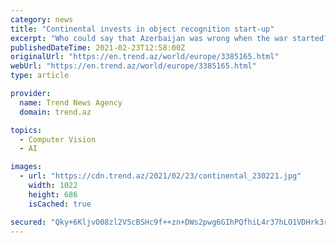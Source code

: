 ```yaml
---
category: news
title: "Continental invests in object recognition start-up"
excerpt: "Who could say that Azerbaijan was wrong when the war started? - President Aliyev Politics 6 March 14:34 New stage already evident in economic sphere, period of transparency, precision, when ..."
publishedDateTime: 2021-02-23T12:58:00Z
originalUrl: "https://en.trend.az/world/europe/3385165.html"
webUrl: "https://en.trend.az/world/europe/3385165.html"
type: article

provider:
  name: Trend News Agency
  domain: trend.az

topics:
  - Computer Vision
  - AI

images:
  - url: "https://cdn.trend.az/2021/02/23/continental_230221.jpg"
    width: 1022
    height: 686
    isCached: true

secured: "Qky+6KljvO08zl2V5cBSHc9f++zn+DWs2pwg6GIhPQfhiL4r37hLO1VDHrk3r3I7smc6HyTY41GYy4PhuACWiKdaD/PTMRgIKyqY1bqH5KPDR/olBlRR6781rHLtsOt86xHBK49LPEn7lx7gZ22JVVGgInO9eLi1LQZNvaYSmedb9aZWhKgGSh5x3s8TbNSuuhD9XSE7dmNVMGIcptVJ/JhwOUrBohuhrXdRqIpq3Z5QVTndTng7OVWl3JarlyOUW47yekHg/GO4DqJQsyLenTsu2A+ucNmpWhPZdM9IHFeFvvW5DTq5Cd/9h3hN6L8R9HRxRVdudD8rMVC8YCeJ4C8Y/fdSG4PzGmuQYpS763k=;2MhRgv/94ZAaVdDFFBee1Q=="
---
```


